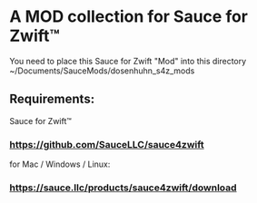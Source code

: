A MOD collection for Sauce for Zwift™
===========

You need to place this Sauce for Zwift "Mod" into this directory ~/Documents/SauceMods/dosenhuhn_s4z_mods


Requirements:
--------
Sauce for Zwift™ 
### https://github.com/SauceLLC/sauce4zwift
for Mac / Windows / Linux:
### https://sauce.llc/products/sauce4zwift/download

